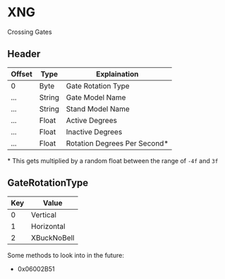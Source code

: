 # XNG

Crossing Gates

## Header

| Offset | Type   | Explaination                  |
| ------ | ------ | ----------------------------- |
| 0      | Byte   | Gate Rotation Type            |
| ...    | String | Gate Model Name               |
| ...    | String | Stand Model Name              |
| ...    | Float  | Active Degrees                |
| ...    | Float  | Inactive Degrees              |
| ...    | Float  | Rotation Degrees Per Second\* |

\* This gets multiplied by a random float between the range of `-4f` and `3f`

## GateRotationType

| Key | Value       |
| --- | ----------- |
| 0   | Vertical    |
| 1   | Horizontal  |
| 2   | XBuckNoBell |

Some methods to look into in the future:

-   0x06002B51
